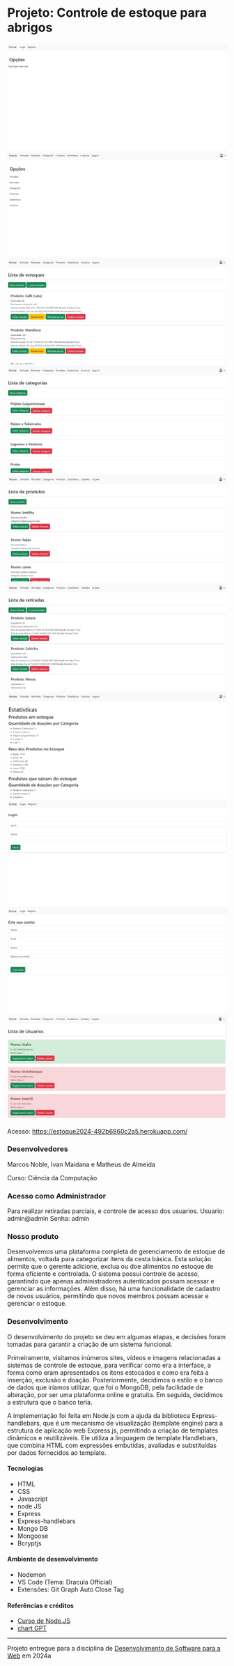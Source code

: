 
# Projeto: Controle de estoque para abrigos


![screen](./img/screen-inicial.PNG "Screenshot do projeto 1")
![screen](./img/screen-inicial-logado.PNG "Screenshot do projeto 2")
![screen](./img/screen-lista-estoque.PNG "Screenshot do projeto 3")
![screen](./img/screen-categorias.PNG "Screenshot do projeto 4")
![screen](./img/screen-lista-produtos.PNG "Screenshot do projeto 5")
![screen](./img/screen-lista-retirada.PNG "Screenshot do projeto 6")
![screen](./img/screen-estatistica.PNG "Screenshot do projeto 7")
![screen](./img/screen-login.PNG "Screenshot do projeto 8")
![screen](./img/screen-cadastro.PNG "Screenshot do projeto 9")
![screen](./img/screen-lista-usuario.PNG "Screenshot do projeto 10")


Acesso: https://estoque2024-492b6860c2a5.herokuapp.com/


### Desenvolvedores
Marcos Noble, Ivan Maidana e Matheus de Almeida

Curso: Ciência da Computação

### Acesso como Administrador

Para realizar retiradas parciais, e controle de acesso dos usuarios.
Usuario: admin@admin
Senha: admin


### Nosso produto

Desenvolvemos uma plataforma completa de gerenciamento de estoque de alimentos, voltada para categorizar itens da cesta básica. Esta solução permite que o gerente adicione, exclua ou doe alimentos no estoque de forma eficiente e controlada. O sistema possui controle de acesso, garantindo que apenas administradores autenticados possam acessar e gerenciar as informações. Além disso, há uma funcionalidade de cadastro de novos usuários, permitindo que novos membros possam acessar e gerenciar o estoque.


### Desenvolvimento

O desenvolvimento do projeto se deu em algumas etapas, e decisões foram tomadas para garantir a criação de um sistema funcional.

Primeiramente, visitamos inúmeros sites, vídeos e imagens relacionadas a sistemas de controle de estoque, para verificar como era a interface, a forma como eram apresentados os itens estocados e como era feita a inserção, exclusão e doação. Posteriormente, decidimos o estilo e o banco de dados que iríamos utilizar, que foi o MongoDB, pela facilidade de alteração, por ser uma plataforma online e gratuita. Em seguida, decidimos a estrutura que o banco teria.

A implementação foi feita em Node.js com a ajuda da biblioteca Express-handlebars, que é um mecanismo de visualização (template engine) para a estrutura de aplicação web Express.js, permitindo a criação de templates dinâmicos e reutilizáveis. Ele utiliza a linguagem de template Handlebars, que combina HTML com expressões embutidas, avaliadas e substituídas por dados fornecidos ao template.


#### Tecnologias

- HTML
- CSS
- Javascript
- node JS
- Express
- Express-handlebars
- Mongo DB
- Mongoose
- Bcryptjs


#### Ambiente de desenvolvimento

- Nodemon 
- VS Code (Tema: Dracula Official)
- Extensões:
    Git Graph
    Auto Close Tag


#### Referências e créditos

- [Curso de Node.JS](https://www.youtube.com/watch?v=LLqq6FemMNQ&list=PLJ_KhUnlXUPtbtLwaxxUxHqvcNQndmI4B&index=2)
- [chart GPT](https://chatgpt.com/)


---
Projeto entregue para a disciplina de [Desenvolvimento de Software para a Web](http://github.com/andreainfufsm/elc1090-2024a) em 2024a


